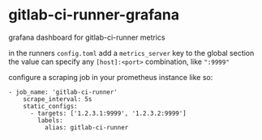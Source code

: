 # gitlab-ci-runner-grafana
grafana dashboard for gitlab-ci-runner metrics


in the runners `config.toml` add a `metrics_server` key to the global section
the value can specify any `[host]:<port>` combination, like `":9999"`

configure a scraping job in your prometheus instance like so:
```
- job_name: 'gitlab-ci-runner'
    scrape_interval: 5s
    static_configs:
      - targets: ['1.2.3.1:9999', '1.2.3.2:9999']
        labels:
          alias: gitlab-ci-runner
```
